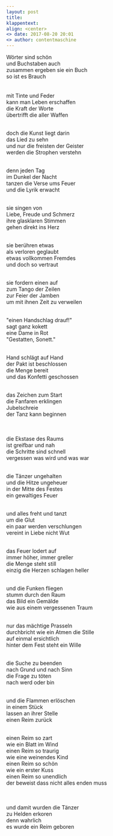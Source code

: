 ```yaml
---
layout: post
title: 
klappentext:
align: <center>
<> date: 2017-08-20 20:01
<> author: contentmaschine
---
```


Wörter sind schön <br>
und Buchstaben auch <br>
zusammen ergeben sie ein Buch <br>
so ist es Brauch <br>
 <br> <br>
mit Tinte und Feder <br>
kann man Leben erschaffen <br>
die Kraft der Worte <br>
übertrifft die aller Waffen <br> <br>

doch die Kunst liegt darin <br>
das Lied zu sehn <br>
und nur die freisten der Geister <br>
werden die Strophen verstehn <br> <br>

denn jeden Tag <br>
im Dunkel der Nacht <br>
tanzen die Verse ums Feuer <br>
und die Lyrik erwacht <br> <br>

sie singen von <br>
Liebe, Freude und Schmerz <br>
ihre glasklaren Stimmen <br>
gehen direkt ins Herz <br> <br>

sie berühren etwas <br>
als verloren geglaubt <br>
etwas vollkommen Fremdes <br>
und doch so vertraut <br> <br>

sie fordern einen auf <br>
zum Tango der Zeilen <br>
zur Feier der Jamben <br>
um mit ihnen Zeit zu verweilen <br> <br>

"einen Handschlag drauf!" <br>
sagt ganz kokett <br>
eine Dame in Rot <br>
"Gestatten, Sonett." <br> <br>

Hand schlägt auf Hand <br>
der Pakt ist beschlossen <br>
die Menge bereit <br>
und das Konfetti geschossen <br> <br>

das Zeichen zum Start <br>
die Fanfaren erklingen <br>
Jubelschreie <br>
der Tanz kann beginnen <br> <br> <br>


die Ekstase des Raums <br>
ist greifbar und nah <br>
die Schritte sind schnell <br>
vergessen was wird und was war <br> <br>

die Tänzer ungehalten <br>
und die Hitze ungeheuer <br>
in der Mitte des Festes <br>
ein gewaltiges Feuer <br> <br>

und alles freht und tanzt <br>
um die Glut <br>
ein paar werden verschlungen <br>
vereint in Liebe nicht Wut <br> <br>

das Feuer lodert auf <br>
immer höher, immer greller <br>
die Menge steht still <br>
einzig die Herzen schlagen heller <br> <br>

und die Funken fliegen <br>
stumm durch den Raum <br>
das Bild ein Gemälde <br>
wie aus einem vergessenen Traum <br> <br>

nur das mächtige Prasseln <br>
durchbricht wie ein Atmen die Stille <br>
auf einmal ersichtlich <br>
hinter dem Fest steht ein Wille <br> <br>

die Suche zu beenden <br>
nach Grund und nach Sinn <br>
die Frage zu töten <br>
nach werd oder bin <br> <br>

und die Flammen erlöschen <br>
in einem Stück <br>
lassen an ihrer Stelle <br>
einen Reim zurück <br> <br>

einen Reim so zart <br>
wie ein Blatt im Wind <br>
einen Reim so traurig <br>
wie eine weinendes Kind <br>
einen Reim so schön <br>
wie ein erster Kuss <br>
einen Reim so unendlich <br>
der beweist dass nicht alles enden muss <br> <br> <br>


und damit wurden die Tänzer <br>
zu Helden erkoren <br>
denn wahrlich <br>
es wurde ein Reim geboren <br>

